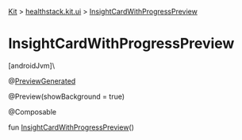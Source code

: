 
[Kit](../../kit.html) > [healthstack.kit.ui](index.html) > [InsightCardWithProgressPreview](-insight-card-with-progress-preview.html)



# InsightCardWithProgressPreview



[androidJvm]\




@[PreviewGenerated](../healthstack.kit.annotation/-preview-generated/index.html)



@Preview(showBackground = true)



@Composable



fun [InsightCardWithProgressPreview](-insight-card-with-progress-preview.html)()




